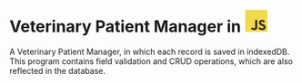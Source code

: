 # Veterinary Patient Manager in <a href="https://developer.mozilla.org/en-US/docs/Web/JavaScript" target="_blank" rel="noreferrer"> <img src="https://raw.githubusercontent.com/devicons/devicon/master/icons/javascript/javascript-original.svg" alt="javascript" width="40" height="40"/> </a> 
A Veterinary Patient Manager, in which each record is saved in indexedDB. This program contains field validation and CRUD operations, which are also reflected in the database.
